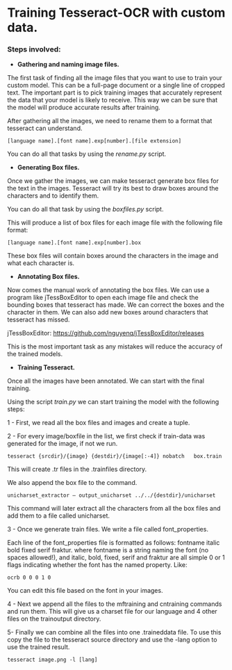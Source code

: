 # Training Tesseract-OCR with custom data.

###  Steps involved:
- <b>Gathering and naming image files.</b>

The first task of finding all the image files that you want to use to train your custom model. This can be a full-page document or a single line of cropped text. The important part is to pick training images that accurately represent the data that your model is likely to receive. This way we can be sure that the model will produce accurate results after training.

After gathering all the images, we need to rename them to a format that tesseract can understand.

    [language name].[font name].exp[number].[file extension]

You can do all that tasks by using the <em>rename.py</em> script.

- <b>Generating Box files.</b>

Once we gather the images, we can make tesseract generate box files for the text in the images. Tesseract will try its best to draw boxes around the characters and to identify them. 

You can do all that task by using the <em>boxfiles.py</em> script.

This will produce a list of box files for each image file with the following file format: 

    [language name].[font name].exp[number].box

These box files will contain boxes around the characters in the image and what each character is.

- <b>Annotating Box files.</b>

Now comes the manual work of annotating the box files. We can use a program like jTessBoxEditor to open each image file and check the bounding boxes that tesseract has made. We can correct the boxes and the character in them. We can also add new boxes around characters that tesseract has missed.

jTessBoxEditor: https://github.com/nguyenq/jTessBoxEditor/releases

This is the most important task as any mistakes will reduce the accuracy of the trained models.

- <b>Training Tesseract.</b>

Once all the images have been annotated. We can start with the final training.

Using the script <em>train.py</em> we can start training the model with the following steps:

1 - First, we read all the box files and images and create a tuple.

2 - For every image/boxfile in the list, we first check if train-data was generated for the image, if not we run.

    tesseract {srcdir}/{image} {destdir}/{image[:-4]} nobatch   box.train


This will create .tr files in the .trainfiles directory.

We also append the box file to the command.

    unicharset_extractor — output_unicharset ../../{destdir}/unicharset

This command will later extract all the characters from all the box files and add them to a file called unicharset.

3 - Once we generate train files. We write a file called font_properties.

Each line of the font_properties file is formatted as follows: fontname italic bold fixed serif fraktur.
where fontname is a string naming the font (no spaces allowed!), and italic, bold, fixed, serif and fraktur are all simple 0 or 1 flags indicating whether the font has the named property. Like:

    ocrb 0 0 0 1 0

You can edit this file based on the font in your images.

4 - Next we append all the files to the mftraining and cntraining commands and run them. This will give us a charset file for our language and 4 other files on the trainoutput directory.

5-  Finally we can combine all the files into one .traineddata file. To use this copy the file to the tesseract source directory and use the -lang option to use the trained result.

    tesseract image.png -l [lang]